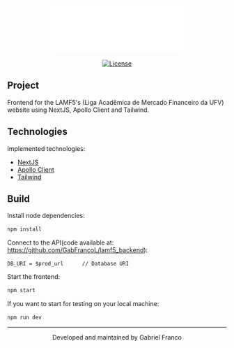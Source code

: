 
<div align="center">

  [<img src="./public/assets/fullLogo.png" alt="LAMF5" width="60%" />](https://lamf5.vercel.app/)

  [<img  src="https://img.shields.io/static/v1?label=license&message=MIT&color=8257E6&labelColor=121214" alt="License">](https://github.com/GabFrancoL/lamf5_backend/blob/main/LICENSE)

</div>

## Project

Frontend for the LAMF5's (Liga Acadêmica de Mercado Financeiro da UFV) website using NextJS, Apollo Client and Tailwind.

## Technologies

Implemented technologies:

- [NextJS](https://nextjs.org/)
- [Apollo Client](https://www.apollographql.com)
- [Tailwind](https://tailwindcss.com)

## Build

Install node dependencies:

```bash
npm install
```

Connect to the API(code available at: https://github.com/GabFrancoL/lamf5_backend):

```
DB_URI = $prod_url      // Database URI
```

Start the frontend:

```bash
npm start
```

If you want to start for testing on your local machine:

```bash
npm run dev
```

---

<p align="center">Developed and maintained by Gabriel Franco</p>